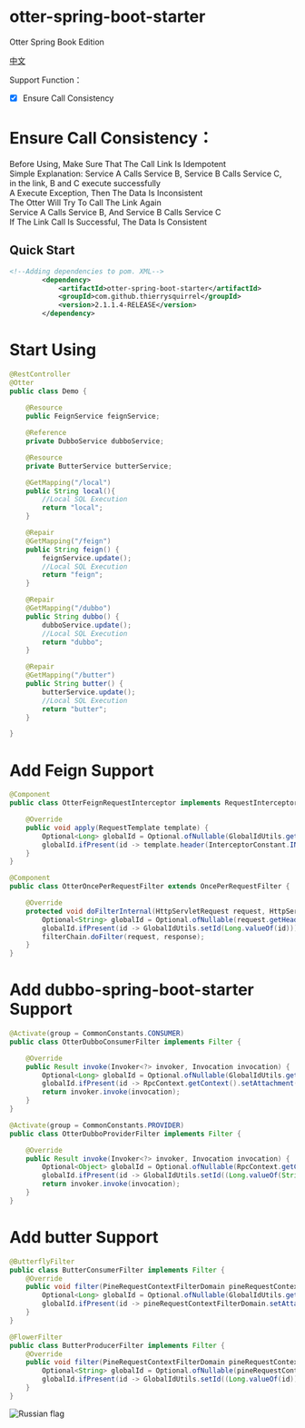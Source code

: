 # otter-spring-boot-starter  

Otter Spring Book Edition  

[中文](./README_zh_CN.md)  

Support Function：  
- [x] Ensure Call Consistency  

# Ensure Call Consistency：  

  Before Using, Make Sure That The Call Link Is Idempotent  
  Simple Explanation: Service A Calls Service B, Service B Calls Service C,   
  in the link, B and C execute successfully     
  A Execute Exception, Then The Data Is Inconsistent   
  The Otter Will Try To Call The Link Again  
  Service A Calls Service B, And Service B Calls Service C  
  If The Link Call Is Successful, The Data Is Consistent  
  
## Quick Start  

```xml
<!--Adding dependencies to pom. XML-->
        <dependency>
            <artifactId>otter-spring-boot-starter</artifactId>
            <groupId>com.github.thierrysquirrel</groupId>
            <version>2.1.1.4-RELEASE</version>
        </dependency>
```  

# Start Using  

```java
@RestController
@Otter
public class Demo {
	
    @Resource
	public FeignService feignService;

	@Reference
	private DubboService dubboService;

    @Resource
    private ButterService butterService;

    @GetMapping("/local")
    public String local(){
        //Local SQL Execution
        return "local";
    }

	@Repair
	@GetMapping("/feign")
	public String feign() {
        feignService.update();
        //Local SQL Execution
		return "feign";
	}

    @Repair
	@GetMapping("/dubbo")
	public String dubbo() {
        dubboService.update();
        //Local SQL Execution
		return "dubbo";
	}

    @Repair
	@GetMapping("/butter")
	public String butter() {
        butterService.update();
        //Local SQL Execution
		return "butter";
	}

}
```

# Add Feign Support

```java
@Component
public class OtterFeignRequestInterceptor implements RequestInterceptor {

	@Override
	public void apply(RequestTemplate template) {
		Optional<Long> globalId = Optional.ofNullable(GlobalIdUtils.getId());
		globalId.ifPresent(id -> template.header(InterceptorConstant.INTERCEPTOR_IDENTIFIER, String.valueOf(id)));
	}
}

@Component
public class OtterOncePerRequestFilter extends OncePerRequestFilter {

	@Override
	protected void doFilterInternal(HttpServletRequest request, HttpServletResponse response, FilterChain filterChain) throws ServletException, IOException {
		Optional<String> globalId = Optional.ofNullable(request.getHeader(InterceptorConstant.INTERCEPTOR_IDENTIFIER));
		globalId.ifPresent(id -> GlobalIdUtils.setId(Long.valueOf(id)));
		filterChain.doFilter(request, response);
	}
}
```

# Add dubbo-spring-boot-starter Support

```java
@Activate(group = CommonConstants.CONSUMER)
public class OtterDubboConsumerFilter implements Filter {

    @Override
    public Result invoke(Invoker<?> invoker, Invocation invocation) {
        Optional<Long> globalId = Optional.ofNullable(GlobalIdUtils.getId());
        globalId.ifPresent(id -> RpcContext.getContext().setAttachment(InterceptorConstant.INTERCEPTOR_IDENTIFIER, String.valueOf(id)));
        return invoker.invoke(invocation);
    }
}

@Activate(group = CommonConstants.PROVIDER)
public class OtterDubboProviderFilter implements Filter {

    @Override
    public Result invoke(Invoker<?> invoker, Invocation invocation) {
        Optional<Object> globalId = Optional.ofNullable(RpcContext.getContext().getAttachment(InterceptorConstant.INTERCEPTOR_IDENTIFIER));
        globalId.ifPresent(id -> GlobalIdUtils.setId((Long.valueOf(String.valueOf(id)))));
        return invoker.invoke(invocation);
    }
}
```

# Add butter Support

```java
@ButterflyFilter
public class ButterConsumerFilter implements Filter {
	@Override
	public void filter(PineRequestContextFilterDomain pineRequestContextFilterDomain) {
		Optional<Long> globalId = Optional.ofNullable(GlobalIdUtils.getId());
		globalId.ifPresent(id -> pineRequestContextFilterDomain.setAttachment(InterceptorConstant.INTERCEPTOR_IDENTIFIER, String.valueOf(id)));
	}
}

@FlowerFilter
public class ButterProducerFilter implements Filter {
	@Override
	public void filter(PineRequestContextFilterDomain pineRequestContextFilterDomain) {
		Optional<String> globalId = Optional.ofNullable(pineRequestContextFilterDomain.getAttachment(InterceptorConstant.INTERCEPTOR_IDENTIFIER));
		globalId.ifPresent(id -> GlobalIdUtils.setId((Long.valueOf(id))));
	}
}
```

![Russian flag](https://user-images.githubusercontent.com/49895274/190373577-d21de264-7d38-483f-8c06-d4c9ab1ed272.png)
